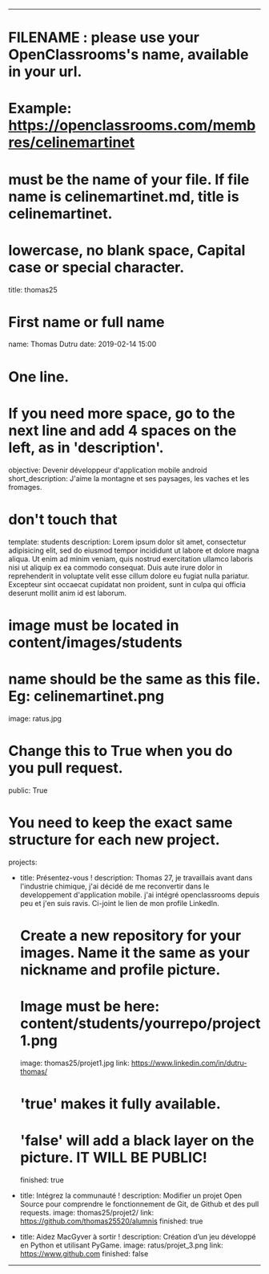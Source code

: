 ---

# FILENAME : please use your OpenClassrooms's name, available in your url.
# Example: https://openclassrooms.com/membres/celinemartinet
# must be the name of your file. If file name is celinemartinet.md, title is celinemartinet.
# lowercase, no blank space, Capital case or special character.
title: thomas25

# First name or full name
name: Thomas Dutru
date: 2019-02-14 15:00

# One line.
# If you need more space, go to the next line and add 4 spaces on the left, as in 'description'.
objective: Devenir développeur d'application mobile android
short_description: J'aime la montagne et ses paysages, les vaches et les fromages.

# don't touch that
template: students
description:
    Lorem ipsum dolor sit amet, consectetur adipisicing elit, sed do eiusmod
    tempor incididunt ut labore et dolore magna aliqua. Ut enim ad minim veniam,
    quis nostrud exercitation ullamco laboris nisi ut aliquip ex ea commodo
    consequat. Duis aute irure dolor in reprehenderit in voluptate velit esse
    cillum dolore eu fugiat nulla pariatur. Excepteur sint occaecat cupidatat non
    proident, sunt in culpa qui officia deserunt mollit anim id est laborum.

# image must be located in content/images/students
# name should be the same as this file. Eg: celinemartinet.png
image: ratus.jpg

# Change this to True when you do you pull request.
public: True

# You need to keep the exact same structure for each new project.
projects:
  - title: Présentez-vous !
    description: 
    Thomas 27, je travaillais avant dans l'industrie chimique,
    j'ai décidé de me reconvertir dans le developpement
    d'application mobile. j'ai intégré openclassrooms depuis peu et j'en suis ravis.
    Ci-joint le lien de mon profile LinkedIn.

    # Create a new repository for your images. Name it the same as your nickname and profile picture.
    # Image must be here: content/students/yourrepo/project1.png
    image: thomas25/projet1.jpg
    link: https://www.linkedin.com/in/dutru-thomas/
    # 'true' makes it fully available.
    # 'false' will add a black layer on the picture. IT WILL BE PUBLIC!
    finished: true
  - title: Intégrez la communauté !
    description: Modifier un projet Open Source pour comprendre le fonctionnement de Git, de Github et des pull requests. 
    image: thomas25/projet2/
    link: https://github.com/thomas25520/alumnis
    finished: true
  - title: Aidez MacGyver à sortir !
    description: Création d’un jeu développé en Python et utilisant PyGame.
    image: ratus/projet_3.png
    link: https://www.github.com
    finished: false
---